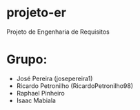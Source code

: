 # projeto-er
Projeto de Engenharia de Requisitos

# Grupo:
 - José Pereira (josepereira1)
 - Ricardo Petronilho (RicardoPetronilho98)
 - Raphael Pinheiro
 - Isaac Mabiala
